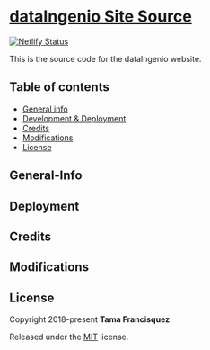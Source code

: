 # [dataIngenio Site Source](https://www.dataingenio.com/)


[![Netlify Status](https://api.netlify.com/api/v1/badges/0599e9cf-2235-4b81-8cc7-4fb0a4804941/deploy-status)](https://app.netlify.com/sites/dataingenio/deploys)

This is the source code for the dataIngenio website.

## Table of contents
* [General info](#general-info)
* [Development & Deployment](#Deployment)
* [Credits](#Credits)
* [Modifications](#Modifications)
* [License](#License)

## General-Info

## Deployment

## Credits

## Modifications

## License

Copyright 2018-present **Tama Francisquez**.

Released under the [MIT](https://github.com/sourcethemes/academic-kickstart/blob/master/LICENSE.md) license.

